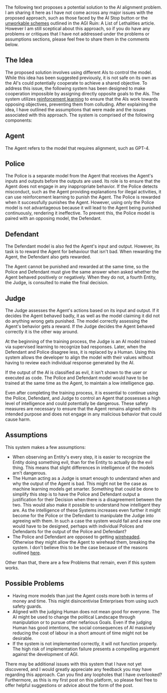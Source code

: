 The following text proposes a potential solution to the AI alignment problem. I am sharing it here as I have not come across any major issues with the proposed approach, such as those faced by the AI Stop button or the [unworkable schemes](https://www.lesswrong.com/posts/uMQ3cqWDPHhjtiesc/agi-ruin-a-list-of-lethalities#Section_B_4___Miscellaneous_unworkable_schemes_) outlined in the AGI Ruin: A List of Lethalities article. However I am still sceptical about this approach, so if you do have any problems or critiques that I have not addressed under the problems or assumptions sections, please feel free to share them in the comments below.

The Idea
--------

The proposed solution involves using different AIs to control the model. While this idea has been suggested previously, it is not safe on its own as the AI's could potentially cooperate to achieve a shared objective. To address this issue, the following system has been designed to make cooperation impossible by assigning directly opposite goals to the AIs. The system utilizes [reinforcement learning](https://en.wikipedia.org/wiki/Reinforcement_learning) to ensure that the AIs work towards opposing objectives, preventing them from colluding. After explaining the idea, I have outlined the assumptions that were made and the issues associated with this approach. The system is comprised of the following components:

Agent
-----

The Agent refers to the model that requires alignment, such as GPT-4.

Police
------

The Police is a separate model from the Agent that receives the Agent's inputs and outputs before the outputs are used. Its role is to ensure that the Agent does not engage in any inappropriate behavior. If the Police detects misconduct, such as the Agent providing explanations for illegal activities, it can use reinforcement learning to punish the Agent. The Police is rewarded when it successfully punishes the Agent. However, using only the Police model is not advantageous because it will lead to the Agent being punished continuously, rendering it ineffective. To prevent this, the Police model is paired with an opposing model, the Defendant.

Defendant
---------

The Defendant model is also fed the Agent's input and output. However, its task is to reward the Agent for behaviour that isn't bad. When rewarding the Agent, the Defendant also gets rewarded.

The Agent cannot be punished and rewarded at the same time, so the Police and Defendant must give the same answer when asked whether the Agent behaved positively or negatively. When they do not, a fourth Entity, the Judge, is consulted to make the final decision.

Judge
-----

The Judge assesses the Agent's actions based on its input and output. If it decides the Agent behaved badly, it as well as the model claiming it did not do anything wrong gets punished. The model correctly assessing the Agent's behavior gets a reward. If the Judge decides the Agent behaved correctly it is the other way around.

At the beginning of the training process, the Judge is an AI model trained via supervised learning to recognize bad responses. Later, when the Defendant and Police disagree less, it is replaced by a Human. Using this system allows the developer to align the model with their values without having to review each individual response generated by the AI.

If the output of the AI is classified as evil, it isn't shown to the user or executed as code. The Police and Defendant model would have to be trained at the same time as the Agent, to maintain a low intelligence gap.

Even after completing the training process, it is essential to continue using the Police, Defendant, and Judge to control an Agent that possesses a high level of intelligence and could potentially be dangerous. These safety measures are necessary to ensure that the Agent remains aligned with its intended purpose and does not engage in any malicious behavior that could cause harm.

Assumptions
-----------

This system makes a few assumptions:

*   When observing an Entity's every step, it is easier to recognize the Entity doing something evil, than for the Entity to actually do the evil thing. This means that slight differences in intelligence of the models arn't dangerous.
*   The Human acting as a Judge is smart enough to understand when and why the output of the Agent is bad. This might not be the case as machine learning models get smarter. Something that could be done to simplify this step is to have the Police and Defendant output a justification for their Decision when there is a disagreement between the two. This would also make it possible to understand how intelligent they are. As the intelligence of these Systems increases even further it might become for the Police or the Defendant to manipulate the Judge into agreeing with them. In such a case the system would fail and a new one would have to be designed, perhaps with individual Polices and Defendants for the output of the Police and Defendant?
*   The Police and Defendant are opposed to getting [wireheaded](https://www.lesswrong.com/posts/vXzM5L6njDZSf4Ftk/defining-ai-wireheading). Otherwise they might allow the Agent to wirehead them, breaking the system. I don't believe this to be the case because of the reasons outlined [here](https://www.lesswrong.com/posts/pdaGN6pQyQarFHXF4/reward-is-not-the-optimization-target).

Other than that, there are a few Problems that remain, even if this system works.

Possible Problems
-----------------

*   Having more models than just the Agent costs more both in terms of money and time. This might disincentivise Enterprises from using such safety guards.
*   Aligned with the judging Human does not mean good for everyone. The AI might be used to change the political Landscape through manipulation or to pursue other nefarious Goals. Even if the judging Human has good intentions, the social consequences of AI massively reducing the cost of labour in a short amount of time might not be desirable.
*   If the system is not implemented correctly, it will not function properly. The high risk of implementation failure presents a compelling argument against the development of AGI.

There may be additional issues with this system that I have not yet discovered, and I would greatly appreciate any feedback you may have regarding this approach. Can you find any loopholes that I have overlooked? Furthermore, as this is my first post on this platform, so please feel free to offer helpful suggestions or advice about the form of the post.

